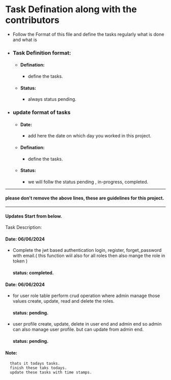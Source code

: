 # Task Defination along with the contributors

- Follow the Format of this file and define the tasks regularly what is done and what is 
- ### Task Definition format:
  - #### Defination: 
    - define the tasks.
  - #### Status: 
    - always status pending.

- ### update format of tasks 
  - #### Date: 
    -  add here the date on which day you worked in this project.
  - #### Defination: 
    - define the tasks.
  - #### Status: 
    - we will follw the status pending , in-progress, completed.

------------------------------------------------------------------------------------------------
#### please don't remove the above lines, these are guidelines for this project.
------------------------------------------------------------------------------------------------
#### Updates Start from below.

Task Description:

  #### Date: 06/06/2024
  - Complete the jwt based authentication
    login, register, forget_password with email.( this function wiil also for all roles then also mange the role in token )
    #### status: completed.

  #### Date: 06/06/2024
  - for user role table
    perform crud operation where admin  manage those values create, update, read and delete the roles.
    #### status: pending.
  - user profile create, update, delete in user end and admin end so admin can also manage user profile.
    but can update from admin end.
    #### status: pending.
  #### Note:  
      thats it todays tasks.
      finish these taks todays.
      update these tasks with time stamps.





